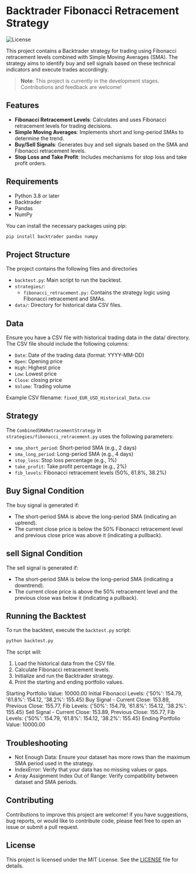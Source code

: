 # Backtrader Fibonacci Retracement Strategy

![License](https://img.shields.io/badge/License-MIT-green)

This project contains a Backtrader strategy for trading using Fibonacci retracement levels combined with Simple Moving Averages (SMA). The strategy aims to identify buy and sell signals based on these technical indicators and execute trades accordingly.

> **Note**: This project is currently in the development stages. Contributions and feedback are welcome!

## Features

- **Fibonacci Retracement Levels**: Calculates and uses Fibonacci retracement levels for trading decisions.
- **Simple Moving Averages**: Implements short and long-period SMAs to determine the trend.
- **Buy/Sell Signals**: Generates buy and sell signals based on the SMA and Fibonacci retracement levels.
- **Stop Loss and Take Profit**: Includes mechanisms for stop loss and take profit orders.

## Requirements

- Python 3.8 or later
- Backtrader
- Pandas
- NumPy

You can install the necessary packages using pip:
```bash
pip install backtrader pandas numpy
```

## Project Structure
The project contains the following files and directories
- `backtest.py`: Main script to run the backtest.
- `strategies/`:
    - `fibonacci_retracement.py:` Contains the strategy logic using Fibonacci retracement and SMAs.
- `data/`: Directory for historical data CSV files.

## Data
Ensure you have a CSV file with historical trading data in the data/ directory. The CSV file should include the following columns:
- `Date`: Date of the trading data (format: YYYY-MM-DD)
- `Open`: Opening price
- `High`: Highest price
- `Low`: Lowest price
- `Close`: closing price
- `Volume`: Trading volume

Example CSV filename: `fixed_EUR_USD_Historical_Data.csv`

## Strategy
The `CombinedSMARetracementStrategy` in `strategies/fibonacci_retracement.py` uses the following parameters:
- `sma_short_period`: Short-period SMA (e.g., 2 days)
- `sma_long_period`: Long-period SMA (e.g., 4 days)
- `stop_loss`: Stop loss percentage (e.g., 1%)
- `take_profit`: Take profit percentage (e.g., 2%)
- `fib_levels`: Fibonacci retracement levels (50%, 61.8%, 38.2%)

## Buy Signal Condition
The buy signal is generated if:
- The short-period SMA is above the long-period SMA (indicating an uptrend).
- The current close price is below the 50% Fibonacci retracement level and previous close price was above it (indicating a pullback).

## sell Signal Condition
The sell signal is generated if:
- The short-period SMA is below the long-period SMA (indicating a downtrend).
- The current close price is above the 50% retracement level and the previous close was below it (indicating a pullback).

## Running the Backtest
To run the backtest, execute the `backtest.py` script:
```bash
python backtest.py
```
The script will:
1. Load the historical data from the CSV file.
2. Calculate Fibonacci retracement levels.
3. Initialize and run the Backtrader strategy.
4. Print the starting and ending portfolio values.

Starting Portfolio Value: 10000.00
Initial Fibonacci Levels: {'50%': 154.79, '61.8%': 154.12, '38.2%': 155.45}
Buy Signal - Current Close: 153.89, Previous Close: 155.77, Fib Levels: {'50%': 154.79, '61.8%': 154.12, '38.2%': 155.45}
Sell Signal - Current Close: 153.89, Previous Close: 155.77, Fib Levels: {'50%': 154.79, '61.8%': 154.12, '38.2%': 155.45}
Ending Portfolio Value: 10000.00

## Troubleshooting
- Not Enough Data: Ensure your dataset has more rows than the maximum SMA period used in the strategy.
- IndexError: Verify that your data has no missing values or gaps.
- Array Assignment Index Out of Range: Verify compatibility between dataset and SMA periods.

## Contributing
Contributions to improve this project are welcome! if you have suggestions, bug reports, or would like to contribute code, please feel free to open an issue or submit a pull request.

## License

This project is licensed under the MIT License. See the [LICENSE](LICENSE) file for details.






